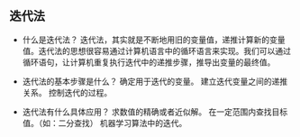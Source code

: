## 迭代法

* 什么是迭代法？
  迭代法，其实就是不断地用旧的变量值，递推计算新的变量值。迭代法的思想很容易通过计算机语言中的循环语言来实现。我们可以通过循环语句，让计算机重复执行迭代中的递推步骤，推导出变量的最终值。

* 迭代法的基本步骤是什么？
  确定用于迭代的变量。
  建立迭代变量之间的递推关系。
  控制迭代的过程。

* 迭代法有什么具体应用？
  求数值的精确或者近似解。
  在一定范围内查找目标值。（如：二分查找）
  机器学习算法中的迭代。